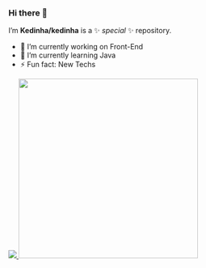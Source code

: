 ### Hi there 👋

I’m
**Kedinha/kedinha** is a ✨ _special_ ✨ repository.


- 🔭 I’m currently working on Front-End
- 🌱 I’m currently learning Java
- ⚡ Fun fact: New Techs

<div>
  <a href="https://github.com/Kedinha/kedinha/">
    <img src="https://github-readme-stats.vercel.app/api?username=kedinha&show_icons=true&theme=jolly" />
    <img width="355em" src="https://github-readme-stats.vercel.app/api/top-langs/?username=kedinha&theme=jolly&layout=compact"/>
    
  </a>    
</div>

